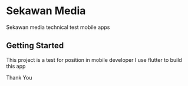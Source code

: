 # Sekawan Media

Sekawan media technical test mobile apps

## Getting Started

This project is a test for position in mobile developer
I use flutter to build this app

Thank You
